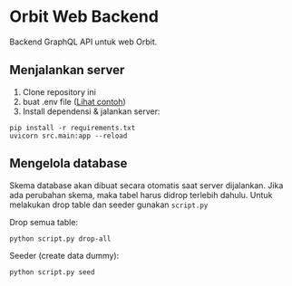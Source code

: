 # Orbit Web Backend

Backend GraphQL API untuk web Orbit.

## Menjalankan server

1. Clone repository ini
2. buat .env file ([Lihat contoh](https://github.com/orbit4it/web-backend/blob/main/.env.example))
3. Install dependensi & jalankan server:

```
pip install -r requirements.txt
uvicorn src.main:app --reload
```

## Mengelola database

Skema database akan dibuat secara otomatis saat server dijalankan. Jika ada perubahan skema, maka tabel harus didrop terlebih dahulu. Untuk melakukan drop table dan seeder gunakan `script.py`

Drop semua table:

```
python script.py drop-all

```

Seeder (create data dummy):

```
python script.py seed

```
